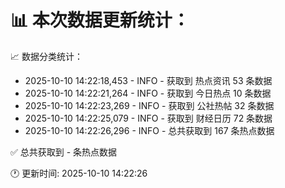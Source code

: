 📊 本次数据更新统计：
==========================

📈 数据分类统计：
- 2025-10-10 14:22:18,453 - INFO - 获取到 热点资讯 53 条数据
- 2025-10-10 14:22:21,264 - INFO - 获取到 今日热点 10 条数据
- 2025-10-10 14:22:23,269 - INFO - 获取到 公社热帖 32 条数据
- 2025-10-10 14:22:25,079 - INFO - 获取到 财经日历 72 条数据
- 2025-10-10 14:22:26,296 - INFO - 总共获取到 167 条热点数据

✅ 总共获取到 - 条热点数据

🕐 更新时间: 2025-10-10 14:22:26
